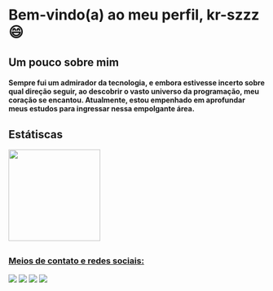 # Bem-vindo(a) ao meu perfil, kr-szzz 😄

## Um pouco sobre mim

#### Sempre fui um admirador da tecnologia, e embora estivesse incerto sobre qual direção seguir, ao descobrir o vasto universo da programação, meu coração se encantou. Atualmente, estou empenhado em aprofundar meus estudos para ingressar nessa empolgante área.
##
## Estátiscas
   <a href="https://github.com/kr-szzz">
   <img height="180em" src="https://github-readme-stats.vercel.app/api/top-langs/?username=kr-szz&layout=compact&langs_count=6&theme=dracula"/>

##

### Meios de contato e redes sociais:

  <a href="https://www.instagram.com/k.r_sz/" target="_blank"><img src="https://img.shields.io/badge/-Instagram-000?style=for-the-badge&logo=instagram" target="_blank"></a>
  <a href="https://twitter.com/kr_szz" target="_blank"><img src="https://img.shields.io/badge/-Twitter-000?style=for-the-badge&logo=twitter" target="_blank"></a>
  <a href = "https://www.linkedin.com/in/kaio-rodrigues-090431242/"><img src="https://img.shields.io/badge/LinkedIn-000?style=for-the-badge&logo=linkedin&logoColor=0E76A8" target="_blank"></a>
  <a href = "kaiorodrigues0002@gmail.com"><img src="https://img.shields.io/badge/-Gmail-000?style=for-the-badge&logo=Gmail" target="_blank"></a>

##